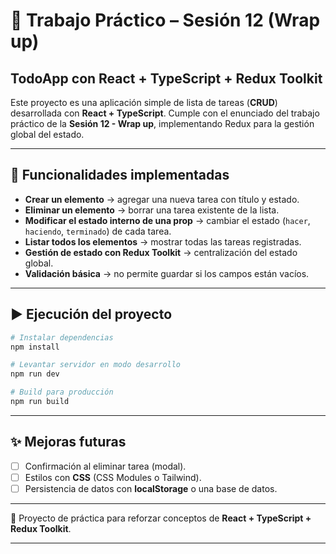 # 📝 Trabajo Práctico – Sesión 12 (Wrap up)

## TodoApp con React + TypeScript + Redux Toolkit

Este proyecto es una aplicación simple de lista de tareas (**CRUD**) desarrollada con **React + TypeScript**.
Cumple con el enunciado del trabajo práctico de la **Sesión 12 - Wrap up**, implementando Redux para la gestión global del estado.

---

## 🚀 Funcionalidades implementadas

* **Crear un elemento** → agregar una nueva tarea con título y estado.
* **Eliminar un elemento** → borrar una tarea existente de la lista.
* **Modificar el estado interno de una prop** → cambiar el estado (`hacer`, `haciendo`, `terminado`) de cada tarea.
* **Listar todos los elementos** → mostrar todas las tareas registradas.
* **Gestión de estado con Redux Toolkit** → centralización del estado global.
* **Validación básica** → no permite guardar si los campos están vacíos.

---

## ▶️ Ejecución del proyecto

```bash
# Instalar dependencias
npm install

# Levantar servidor en modo desarrollo
npm run dev

# Build para producción
npm run build
```

---

## ✨ Mejoras futuras

* [ ] Confirmación al eliminar tarea (modal).
* [ ] Estilos con **CSS** (CSS Modules o Tailwind).
* [ ] Persistencia de datos con **localStorage** o una base de datos.

---

📅 Proyecto de práctica para reforzar conceptos de **React + TypeScript + Redux Toolkit**.

---
